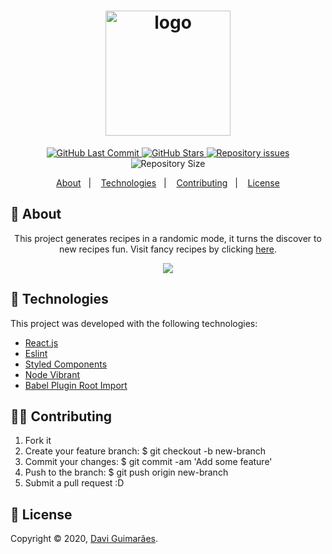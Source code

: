 <h1 align="center">
  <img alt="logo" src="https://i.imgur.com/CAbmzAU.png" width="200"/>
  <br>
</h1>

<p align="center">
  <a href="https://github.com/Davigl/pwa-fancy-recipes/commits/master">
    <img alt="GitHub Last Commit" src="https://img.shields.io/github/last-commit/Davigl/pwa-fancy-recipes?style=flat-square&color=ff69b4">
  </a>
  
  <a href="https://github.com/Davigl/pwa-fancy-recipes/stargazers">
    <img alt="GitHub Stars" src="https://img.shields.io/github/stars/Davigl/pwa-fancy-recipes.svg">
  </a>

  <a href="https://github.com/Davigl/pwa-fancy-recipes/issues">
    <img alt="Repository issues" src="https://img.shields.io/github/issues/Davigl/pwa-fancy-recipes?style=flat-square&color=yellow">
  </a>

  <img alt="Repository Size" src="https://img.shields.io/github/repo-size/Davigl/pwa-fancy-recipes?style=flat-square&color=blueviolet">
</p>

<p align="center">
  <a href="#thinking-about">About</a>&nbsp;&nbsp;&nbsp;|&nbsp;&nbsp;&nbsp;
  <a href="#rocket-technologies">Technologies</a>&nbsp;&nbsp;&nbsp;|&nbsp;&nbsp;&nbsp;
  <a href="#user-content--contributing">Contributing</a>&nbsp;&nbsp;&nbsp;|&nbsp;&nbsp;&nbsp;
  <a href="#memo-license">License</a>
</p>

## :thinking: About

<div align="center">

This project generates recipes in a randomic mode, it turns the discover to new recipes fun. Visit fancy recipes by clicking [here](http://fancy-recipes.netlify.app/).

![](https://i.imgur.com/PZgwTtB.gif)

</div>

## :rocket: Technologies

This project was developed with the following technologies:

- [React.js](https://github.com/axios/axios)
- [Eslint](https://github.com/eslint/eslint)
- [Styled Components](https://github.com/styled-components/styled-components)
- [Node Vibrant](https://github.com/Vibrant-Colors/node-vibrant)
- [Babel Plugin Root Import](https://github.com/entwicklerstube/babel-plugin-root-import)

## 💁🏻 Contributing

1. Fork it
2. Create your feature branch: $ git checkout -b new-branch
3. Commit your changes: $ git commit -am 'Add some feature'
4. Push to the branch: $ git push origin new-branch
5. Submit a pull request :D

## :memo: License

Copyright © 2020, [Davi Guimarães](https://github.com/davigl).
